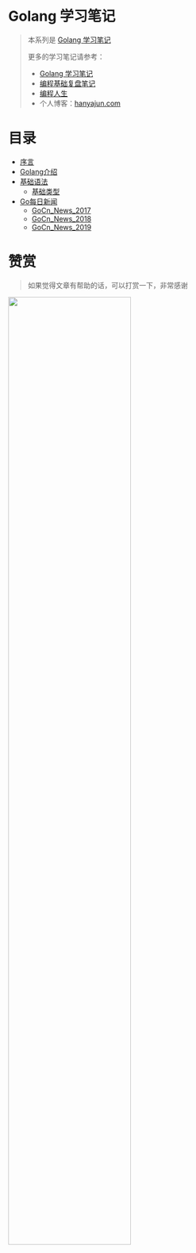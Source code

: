 # Golang 学习笔记

> 本系列是 [Golang 学习笔记](https://hanyajun.com/golang-notes/)
> 
> 更多的学习笔记请参考：
> - [Golang 学习笔记](https://hanyajun.com/golang-notes/)
> - [编程基础复盘笔记](https://hanyajun.com/coding_basis_review/)
> - [编程人生](https://hanyajun.com/coding-life/)
> - 个人博客：[hanyajun.com](https://hanyajun.com/)


# 目录

* [序言](README.md)
* [Golang介绍](INTRODUCE.md)
* [基础语法](BASICGRAMMAR.md) 
  * [基础类型](BASICGRAMMAR.md)
* [Go每日新闻]()
  * [GoCn_News_2017](gocn_news_2017.md)
  * [GoCn_News_2018](gocn_news_2018.md)
  * [GoCn_News_2019](gocn_news_2019.md)

# 赞赏

> 如果觉得文章有帮助的话，可以打赏一下，非常感谢

<img src="http://cdn.hanyajun.com/20190530_232024_wepay_alipay.png" width="70%" />
